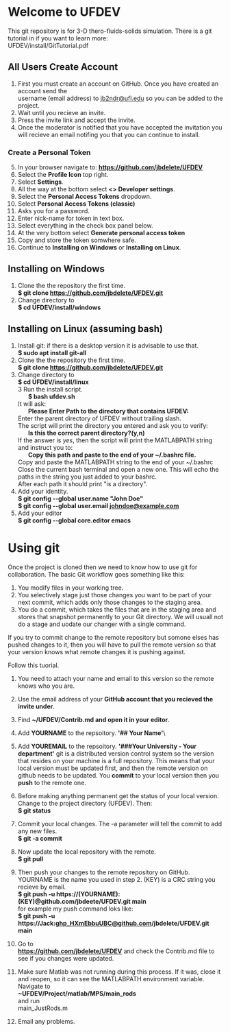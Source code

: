 # Welcome to UFDEV
This git repository is for 3-D thero-fluids-solids simulation.
There is a git tutorial in if you want to learn more:\
	UFDEV/install/GitTutorial.pdf
## All Users Create Account
1. First you must create an account on GitHub. Once you have created an account send the\
   username (email address) to jb2ndr@ufl.edu so you can be added to the project.
2. Wait until you recieve an invite.
3. Press the invite link and accept the invite.
4. Once the moderator is notified that you have accepted the invitation you will recieve an email notifing you that you can continue to install.
### Create a Personal Token
5. In your browser navigate to:
**https://github.com/jbdelete/UFDEV**
6. Select the **Profile Icon** top right.
7. Select **Settings**.
8. All the way at the bottom select **<> Developer settings**.
9. Select the **Personal Access Tokens** dropdown.
10. Select **Personal Access Tokens (classic)**
11. Asks you for a password.
12. Enter nick-name for token in text box.
13. Select everything in the check box panel below.
14. At the very bottom select **Generate personal access token**
15. Copy and store the token somwhere safe.
16. Continue to **Installing on Windows** or **Installing on Linux**.

   
 
## Installing on Windows
1. Clone the the repository the first time.\
  **$ git clone https://github.com/jbdelete/UFDEV.git**
2. Change directory to\
  **$ cd UFDEV/install/windows**

## Installing on Linux (assuming bash)
1. Install git: if there is a desktop version it is advisable to use that.\
  **$ sudo apt install git-all**
1. Clone the the repository the first time.\
  **$ git clone https://github.com/jbdelete/UFDEV.git**
2. Change directory to\
  **$ cd UFDEV/install/linux**\
3 Run the install script.\
  &nbsp;&nbsp;&nbsp;&nbsp;&nbsp;&nbsp;**$ bash ufdev.sh**\
   It will ask:\
   &nbsp;&nbsp;&nbsp;&nbsp;&nbsp;&nbsp;**Please Enter Path to the directory that contains UFDEV:**\
   Enter the parent directory of UFDEV without trailing slash.\
   The script will print the directory you entered and ask you to verify:\
   &nbsp;&nbsp;&nbsp;&nbsp;&nbsp;&nbsp;**Is this the correct parent directory?(y,n)**\
   If the answer is *yes*, then the script will print the MATLABPATH string
   and instruct you to:\
   &nbsp;&nbsp;&nbsp;&nbsp;&nbsp;&nbsp;**Copy this path and paste to the end of your ~/.bashrc file.**\
   Copy and paste the MATLABPATH string to the end of your ~/.bashrc\
   Close the current bash terminal and open a new one. This will echo the paths in the string you just added to your bashrc.\
   After each path it should print "is a directory".
4. Add your identity.\
	**$ git config --global user.name "John Doe"**\
	**$ git config --global user.email johndoe@example.com**
5. Add your editor\
	**$ git config --global core.editor emacs**
	
# Using git

Once the project is cloned then we need to know how to use git for collaboration.
The basic Git workflow goes something like this:
1. You modify files in your working tree.
2. You selectively stage just those changes you want to be part of your next commit, which adds
only those changes to the staging area.
3. You do a commit, which takes the files that are in the staging area and stores that snapshot
permanently to your Git directory. We will usuall not do a stage and uodate our changer with a single command.

If you try to commit change to the remote repository but somone elses has
pushed changes to it, then you will have to pull the remote version so that your version 
knows what remote changes it is pushing against.

Follow this tuorial.

1. You need to attach your name and email to this version so the remote knows who you are.
2. Use the email address of your **GitHub account that you recieved the invite under**.
3. Find
   **~/UFDEV/Contrib.md and open it in your editor**.
4. Add **YOURNAME** to the repsoitory. 
	**'## Your Name'**\
5. Add **YOUREMAIL** to the repsoitory. 
	**'###Your University - Your department'**
git is a distributed version control system so the version that resides on your machine is a full repository.
This means that your local version must be updated first, and then the remote version on github needs to be updated.
You **commit** to your local version then you **push** to the remote one.

6. Before making anything permanent get the status of your local version. Change to the project directory (UFDEV). Then:\
   **$ git status**
7. Commit your local changes. The -a parameter will tell the commit to add any new files.\
   **$ git -a commit** 
8. Now update the local repository with the remote.\
   **$ git pull**
9. Then push your changes to the remote repository on GitHub. YOURNAME is the name you used in step 2.
   (KEY) is a CRC string you recieve by email. \
   **$ git push -u https://(YOURNAME):(KEY)@github.com/jbdeete/UFDEV.git main**\
   for example my push command loks like:\
   **$ git push -u https://Jack:ghp_HXmEbbuUBC@github.com/jbdelete/UFDEV.git main**
10. Go to\
   **https://github.com/jbdelete/UFDEV**
   and check the Contrib.md file to see if you changes were updated.
11. Make sure Matlab was not running during this process. If it was, close it and reopen, so it can see the MATLABPATH environment variable.
    Navigate to\
   	**~UFDEV/Project/matlab/MPS/main_rods**\
   and run\
	main_JustRods.m
12. Email any problems.
    

   


 

